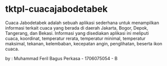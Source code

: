 # tktpl-cuacajabodetabek
Cuaca Jabodetabek adalah sebuah aplikasi sederhana untuk menampilkan informasi
terkait cuaca yang berada di daerah Jakarta, Bogor, Depok, Tangerang, dan Bekasi. Informasi
yang disediakan aplikasi ini meliputi cuaca, koordinat, temperatur rerata, temperatur minimal,
temperatur maksimal, tekanan, kelembaban, kecepatan angin, penglihatan, beserta ikon
cuaca.

by : Muhammad Feril Bagus Perkasa - 1706075054 - B
